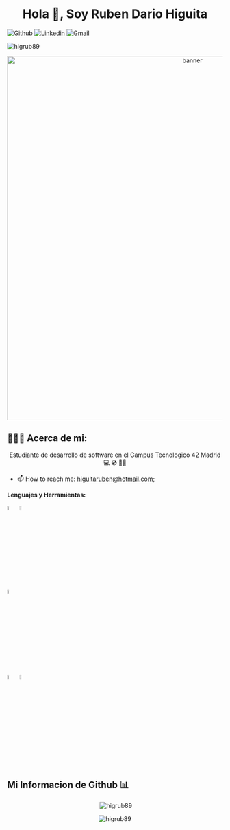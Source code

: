 <h1 align="center">Hola 👋, Soy Ruben Dario Higuita</h1>

<!-- Badges
Use this website to generate badges: https://shields.io/
-->

[![Github](https://img.shields.io/badge/-Github-000?style=flat&logo=Github&logoColor=white)](https://github.com/higrub89)
[![Linkedin](https://img.shields.io/badge/-LinkedIn-blue?style=flat&logo=Linkedin&logoColor=white)](https://www.linkedin.com/in/higrub89/)
[![Gmail](https://img.shields.io/badge/-Gmail-c14438?style=flat&logo=Gmail&logoColor=white)](mailto:higuitaruben@hotmail.com)
&nbsp;
<p align="left"> <img src="https://komarev.com/ghpvc/?username=higrub89&label=Vistas%20Perfil&color=0e75b6&style=flat" alt="higrub89" /> </p>
<!-- Any image aligned to the right. Beware the width -->
</p>
<p align="center">
  <img width="850" alt="banner" src="https://img.freepik.com/foto-gratis/tecnologia-primer-plano-placa-base-procesador-computadora-placa-circuito-microchip-integrado-luz-neon_90220-1203.jpg?size=626&ext=jpg&ga=GA1.1.1319243779.1710547200&semt=sph">
</p>
<h2 align="left">👨🏻‍💻 Acerca de  mi:</h2>
<p align="center">Estudiante de desarrollo de software en el Campus Tecnologico  42 Madrid 💻 💿 👨‍💻

</details>

- 📫 How to reach me: higuitaruben@hotmail.com;

**Lenguajes y Herramientas:** 


  <!-- Languages and tools. 
  https://simpleicons.org/
  -->
  <code><img width="5%" src="https://unpkg.com/simple-icons@v11/icons/c.svg"></code>
  <code><img width="5%" src="https://unpkg.com/simple-icons@v11/icons/gnubash.svg"></code>
  <br />
  <code><img width="5%" src="https://unpkg.com/simple-icons@v11/icons/git.svg"></code>
  <br />
  <code><img width="5%" src="https://unpkg.com/simple-icons@v11/icons/vim.svg"></code>
  <code><img width="5%" src="https://unpkg.com/simple-icons@v11/icons/visualstudiocode.svg"></code>
  <br />
  <br />
</p>

## Mi Informacion de Github 📊

<p align="center">&nbsp;<img align="center" src="https://github-readme-stats.vercel.app/api?username=higrub89&show_icons=true&locale=en" alt="higrub89" /></p>
<p align="center"><img align="center" src="https://github-readme-streak-stats.herokuapp.com/?user=higrub89&" alt="higrub89" /></p>

